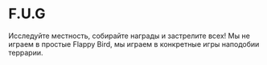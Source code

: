 # F.U.G
Исследуйте местность, собирайте награды и застрелите всех! Мы не играем в простые Flappy Bird, мы играем в конкретные игры наподобии террарии.


